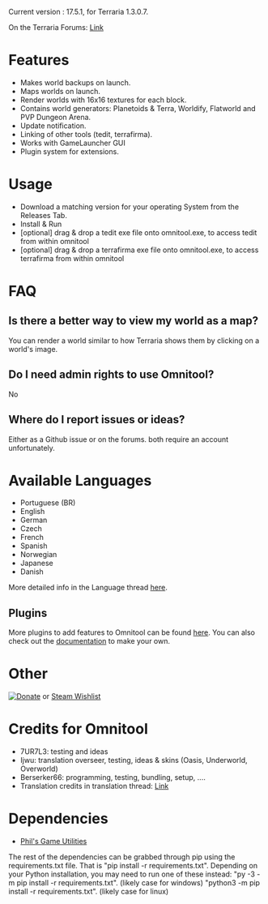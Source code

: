 Current version : 17.5.1, for Terraria 1.3.0.7.

On the Terraria Forums:
[Link](http://forums.terraria.org/index.php?threads/omnitool-world-creation-mapping-backups-and-more.14664/)

Features
========
* Makes world backups on launch.
* Maps worlds on launch.
* Render worlds with 16x16 textures for each block.
* Contains world generators: Planetoids & Terra, Worldify, Flatworld and PVP Dungeon Arena.
* Update notification.
* Linking of other tools (tedit, terrafirma).
* Works with GameLauncher GUI
* Plugin system for extensions.

Usage
=====

* Download a matching version for your operating System from the Releases Tab.
* Install & Run
* [optional] drag & drop a tedit exe file onto omnitool.exe, to access tedit from within omnitool
* [optional] drag & drop a terrafirma exe file onto omnitool.exe, to access terrafirma from within omnitool

FAQ
===
Is there a better way to view my world as a map?
------------------------------------------------
You can render a world similar to how Terraria shows them by clicking on a world's image.

Do I need admin rights to use Omnitool?
---------------------------------------
No

Where do I report issues or ideas?
---------------------------------------
Either as a Github issue or on the forums. both require an account unfortunately.

Available Languages
===================

* Portuguese (BR)
* English
* German
* Czech
* French
* Spanish
* Norwegian
* Japanese
* Danish

More detailed info in the Language thread [here](http://www.terrariaonline.com/threads/omnitool-language-thread.62981/).

Plugins
-------
More plugins to add features to Omnitool can be found [here](http://www.terrariaonline.com/threads/omnitool-plugin-compendium.82677/#post-1625952).
You can also check out the [documentation](http://www.terrariaonline.com/threads/omnitool-plugin-system-documentation.80960/) to make your own.

Other
=====
[![Donate](https://www.paypalobjects.com/en_US/i/btn/btn_donate_LG.gif)](https://www.paypal.com/cgi-bin/webscr?cmd=_s-xclick&hosted_button_id=JBZM8LFAGDK4N) or [Steam Wishlist](http://steamcommunity.com/profiles/76561198041949197/wishlist/)



Credits for Omnitool
====================
* 7UR7L3: testing and ideas
* Ijwu: translation overseer, testing, ideas & skins (Oasis, Underworld, Overworld)
* Berserker66: programming, testing, bundling, setup, ....
* Translation credits in translation thread: [Link](http://www.terrariaonline.com/threads/omnitool-language-thread.62981/)

Dependencies
============

* [Phil's Game Utilities](http://www.pygame.org/project-PGU+-+Phil's+pyGame+Utilities-108-.html)

The rest of the dependencies can be grabbed through pip using the requirements.txt file.
That is "pip install -r requirements.txt".
Depending on your Python installation, you may need to run one of these instead:
"py -3 -m pip install -r requirements.txt". (likely case for windows)
"python3 -m pip install -r requirements.txt". (likely case for linux)
